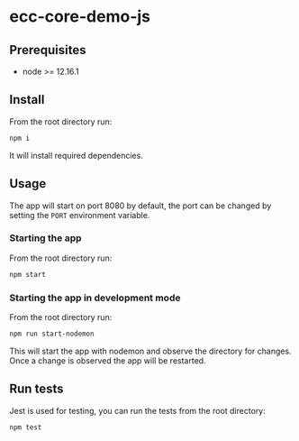 # ecc-core-demo-js

## Prerequisites

* node >= 12.16.1

## Install

From the root directory run:

```sh
npm i
```

It will install required dependencies.

## Usage

The app will start on port 8080 by default, the port can be changed by setting the `PORT` environment variable.

### Starting the app

From the root directory run:

```sh
npm start
```

### Starting the app in development mode

From the root directory run:

```sh
npm run start-nodemon
```

This will start the app with nodemon and observe the directory for changes. Once a change is observed the app will be restarted.

## Run tests

Jest is used for testing, you can run the tests from the root directory:

```sh
npm test
```
